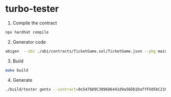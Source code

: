 # turbo-tester

1. Compile the contract

```bash
npx hardhat compile
```

2. Generator code

```bash
abigen  --abi ./abi/contracts/TicketGame.sol/TicketGame.json --pkg main --type TicketGame --out TicketGame.go
```

3. Build

```bash
make build
```

4. Generate

```bash
./build/tester gentx --contract=0x547bD9C389686441d9a56Db1DaffF505bC216073 --output ~/Downloads --url http://localhost:8545
```
